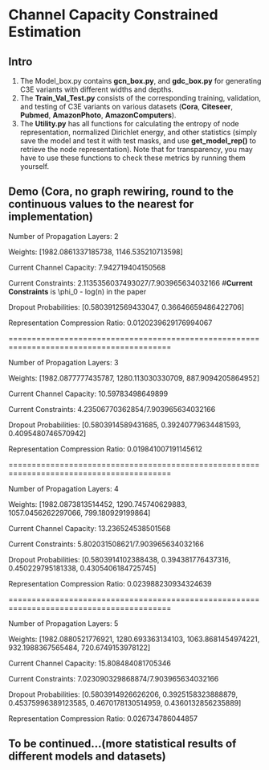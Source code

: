 # Channel Capacity Constrained Estimation

## Intro
1. The Model_box.py contains **gcn_box.py**, and **gdc_box.py** for generating C3E variants with different widths and depths.
2. The **Train_Val_Test.py** consists of the corresponding training, validation, and testing of C3E variants on various datasets (**Cora**, **Citeseer**, **Pubmed**, **AmazonPhoto**, **AmazonComputers**).
3. The **Utility.py** has all functions for calculating the entropy of node representation, normalized Dirichlet energy, and other statistics (simply save the model and test it with test masks, and use **get_model_rep()** to retrieve the node representation). Note that for transparency, you may have to use these functions to check these metrics by running them yourself. 

## Demo (Cora, **no graph rewiring, round to the continuous values to the nearest for implementation**)
   
Number of Propagation Layers: 2

Weights: [1982.0861337185738, 1146.535210713598]

Current Channel Capacity: 7.942719404150568

Current Constraints: 2.1135356037493027/7.903965634032166 #**Current Constraints** is \phi_0 - log(n) in the paper

Dropout Probabilities: [0.5803912569433047, 0.36646659486422706]

Representation Compression Ratio: 0.0120239629176994067

=========================================================================================

Number of Propagation Layers: 3

Weights: [1982.0877777435787, 1280.113030330709, 887.9094205864952]

Current Channel Capacity: 10.59783498649899

Current Constraints: 4.23506770362854/7.903965634032166

Dropout Probabilities: [0.5803914589431685, 0.39240779634481593, 0.4095480746570942]

Representation Compression Ratio: 0.019841007191145612

=========================================================================================

Number of Propagation Layers: 4

Weights: [1982.0873813514452, 1290.745740629883, 1057.0456262297066, 799.180929199864]

Current Channel Capacity: 13.236524538501568

Current Constraints: 5.802031508621/7.903965634032166

Dropout Probabilities: [0.5803914102388438, 0.394381776437316, 0.450229795181338, 0.4305406184725745]

Representation Compression Ratio: 0.023988230934324639

=========================================================================================

Number of Propagation Layers: 5

Weights: [1982.0880521776921, 1280.693363134103, 1063.8681454974221, 932.1988367565484, 720.6749153978122]

Current Channel Capacity: 15.808484081705346

Current Constraints: 7.023090329868874/7.903965634032166

Dropout Probabilities: [0.5803914926626206, 0.3925158323888879, 0.45375996389123585, 0.4670178130514959, 0.4360132856235889]

Representation Compression Ratio: 0.026734786044857

## To be continued...(more statistical results of different models and datasets)
